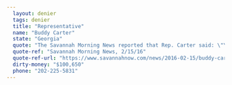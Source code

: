 ```yaml
---
  layout: denier
  tags: denier
  title: "Representative"
  name: "Buddy Carter"
  state: "Georgia"
  quote: "The Savannah Morning News reported that Rep. Carter said: \"You know of all the things we can do in the world we still can't control the weather ... And I've never bought into the climate change. I'm not naive enough to believe that we don't have some impact on it, but to think that we have enough of an impact to really change what is happening naturally, I'm not one of those who has really bought into that.\""
  quote-ref: "Savannah Morning News, 2/15/16"
  quote-ref-url: "https://www.savannahnow.com/news/2016-02-15/buddy-carter-unmoved-anti-drilling-stances?fb_comment_id=967396259975663_967569243291698"
  dirty-money: "$100,650"
  phone: "202-225-5831"
---
```

